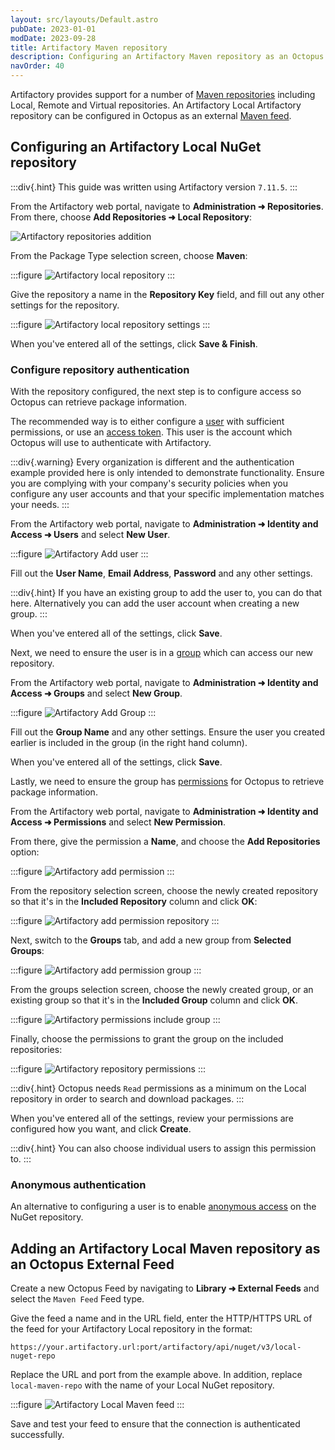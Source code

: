 ```yaml
---
layout: src/layouts/Default.astro
pubDate: 2023-01-01
modDate: 2023-09-28
title: Artifactory Maven repository
description: Configuring an Artifactory Maven repository as an Octopus feed.
navOrder: 40
---
```

Artifactory provides support for a number of [Maven repositories](https://jfrog.com/help/r/jfrog-artifactory-documentation/maven-repository) including Local, Remote and Virtual repositories. An Artifactory Local Artifactory repository can be configured in Octopus as an external [Maven feed](/docs/packaging-applications/package-repositories/maven-feeds).

## Configuring an Artifactory Local NuGet repository

:::div{.hint}
This guide was written using Artifactory version `7.11.5`.
:::

From the Artifactory web portal, navigate to **Administration ➜ Repositories**. From there, choose **Add Repositories ➜ Local Repository**:

 ![Artifactory repositories addition](/docs/packaging-applications/package-repositories/guides/maven-repositories/images/artifactory-local-maven-repo-add.png)

From the Package Type selection screen, choose **Maven**:

:::figure
![Artifactory local repository](/docs/packaging-applications/package-repositories/guides/maven-repositories/images/artifactory-select-maven-repository.png)
:::

Give the repository a name in the **Repository Key** field, and fill out any other settings for the repository.

:::figure
![Artifactory local repository settings](/docs/packaging-applications/package-repositories/guides/maven-repositories/images/artifactory-local-maven-repo-configure.png)
:::

When you've entered all of the settings, click **Save & Finish**.

### Configure repository authentication

With the repository configured, the next step is to configure access so Octopus can retrieve package information.

The recommended way is to either configure a [user](https://jfrog.com/help/r/jfrog-platform-administration-documentation/manage-users) with sufficient permissions, or use an [access token](https://jfrog.com/help/r/jfrog-platform-administration-documentation/access-tokens). This user is the account which Octopus will use to authenticate with Artifactory.

:::div{.warning}
Every organization is different and the authentication example provided here is only intended to demonstrate functionality. Ensure you are complying with your company's security policies when you configure any user accounts and that your specific implementation matches your needs.
:::

From the Artifactory web portal, navigate to **Administration ➜ Identity and Access ➜ Users** and select **New User**.

:::figure
![Artifactory Add user](/docs/packaging-applications/package-repositories/guides/nuget-repositories/images/artifactory-local-nuget-add-user.png)
:::

Fill out the **User Name**, **Email Address**, **Password** and any other settings.

:::div{.hint}
If you have an existing group to add the user to, you can do that here. Alternatively you can add the user account when creating a new group.
:::

When you've entered all of the settings, click **Save**.

Next, we need to ensure the user is in a [group](https://jfrog.com/help/r/jfrog-platform-administration-documentation/manage-groups) which can access our new repository.

From the Artifactory web portal, navigate to **Administration ➜ Identity and Access ➜ Groups** and select **New Group**.

:::figure
![Artifactory Add Group](/docs/packaging-applications/package-repositories/guides/nuget-repositories/images/artifactory-local-nuget-add-group.png)
:::

Fill out the **Group Name** and any other settings. Ensure the user you created earlier is included in the group (in the right hand column).

When you've entered all of the settings, click **Save**.

Lastly, we need to ensure the group has [permissions](https://jfrog.com/help/r/jfrog-platform-administration-documentation/permissions) for Octopus to retrieve package information.

From the Artifactory web portal, navigate to **Administration ➜ Identity and Access ➜ Permissions** and select **New Permission**.

From there, give the permission a **Name**, and choose the **Add Repositories** option:

:::figure
![Artifactory add permission](/docs/packaging-applications/package-repositories/guides/nuget-repositories/images/artifactory-local-nuget-add-permission.png)
:::

From the repository selection screen, choose the newly created repository so that it's in the **Included Repository** column and click **OK**:

:::figure
![Artifactory add permission repository](/docs/packaging-applications/package-repositories/guides/nuget-repositories/images/artifactory-local-nuget-add-permission-repo.png)
:::

Next, switch to the **Groups** tab, and add a new group from **Selected Groups**:

:::figure
![Artifactory add permission group](/docs/packaging-applications/package-repositories/guides/nuget-repositories/images/artifactory-local-nuget-add-permission-add-group.png)
:::

From the groups selection screen, choose the newly created group, or an existing group so that it's in the **Included Group** column and click **OK**.

:::figure
![Artifactory permissions include group](/docs/packaging-applications/package-repositories/guides/nuget-repositories/images/artifactory-local-nuget-add-permission-include-group.png)
:::

Finally, choose the permissions to grant the group on the included repositories:

:::figure
![Artifactory repository permissions](/docs/packaging-applications/package-repositories/guides/nuget-repositories/images/artifactory-local-nuget-add-permission-repo-permissions.png)
:::

:::div{.hint}
Octopus needs `Read` permissions as a minimum on the Local repository in order to search and download packages.
:::

When you've entered all of the settings, review your permissions are configured how you want, and click **Create**.

:::div{.hint}
You can also choose individual users to assign this permission to.
:::

### Anonymous authentication

An alternative to configuring a user is to enable [anonymous access](https://jfrog.com/help/r/jfrog-artifactory-documentation/anonymous-access-to-nuget-repositories) on the NuGet repository.

## Adding an Artifactory Local Maven repository as an Octopus External Feed

Create a new Octopus Feed by navigating to **Library ➜ External Feeds** and select the `Maven Feed` Feed type. 

Give the feed a name and in the URL field, enter the HTTP/HTTPS URL of the feed for your Artifactory Local repository in the format:

`https://your.artifactory.url:port/artifactory/api/nuget/v3/local-nuget-repo`

Replace the URL and port from the example above. In addition, replace `local-maven-repo` with the name of your Local NuGet repository.

:::figure
![Artifactory Local Maven feed](/docs/packaging-applications/package-repositories/guides/maven-repositories/images/artifactory-external-feed.png)
:::

Save and test your feed to ensure that the connection is authenticated successfully.
